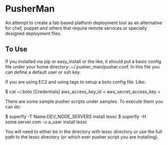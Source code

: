 PusherMan
=========

An attempt to create a fab based platform deployment tool as an alternative for chef, puppet and others that require remote services or specially designed deployment files.


To Use
------

If you installed via pip or easy_install or the like, it should put a basic config file under your home directory: ~/.pusher_man/pusher.conf.  In this file you can define a default user or ssh key.


If you are using EC2 and using tags to setup a boto config file.  Like:

 $ cat ~/.boto
 [Credentials]
 aws_access_key_id = <Your Key Here>
 aws_secret_access_key = <Your Secret Here>

There are some sample pusher scripts under samples. To execute them you can do:

 $ superfly -T Name:DEV_NODE_SERVERS install lessc
 $ superfly -H some.server.com -u a_user install lessc

You will need to either be in the directory with lessc directory or use the full path to the lessc directory (or which ever pusher script you are installing).
